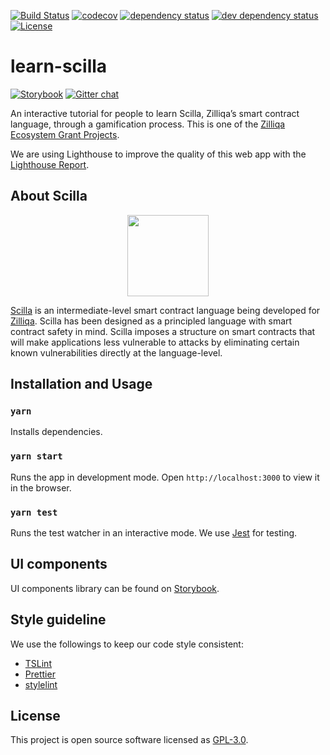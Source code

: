 [![Build Status][travis-svg]][travis-url] [![codecov][codecov-svg]][codecov-url] [![dependency status][deps-svg]][deps-url] [![dev dependency status][dev-deps-svg]][dev-deps-url] [![License][license-svg]][license-url]

# learn-scilla 
[![Storybook][storybook-svg]][storybook-url] [![Gitter chat][gitter-svg]][gitter-url]

An interactive tutorial for people to learn Scilla, Zilliqa’s smart contract language, through a gamification process. This is one of the [Zilliqa Ecosystem Grant Projects](https://blog.zilliqa.com/announcing-the-second-wave-of-zilliqa-ecosystem-grant-awardees-6e03edadcc0d). 

We are using Lighthouse to improve the quality of this web app with the [Lighthouse Report](https://lighthouse-dot-webdotdevsite.appspot.com/lh/html?url=https://learn-scilla.firebaseapp.com). 

## About Scilla

<p align="center"><img src="https://scilla.readthedocs.io/en/latest/_images/scilla-logo-color-transparent.png" align="center" width="130px" height="130px"/></p>

[Scilla](https://scilla-lang.org/) is an intermediate-level smart contract language being developed for [Zilliqa](https://zilliqa.com/). Scilla has been designed as a principled language with smart contract safety in mind. Scilla imposes a structure on smart contracts that will make applications less vulnerable to attacks by eliminating certain known vulnerabilities directly at the language-level.

## Installation and Usage

### `yarn`

Installs dependencies.

### `yarn start`

Runs the app in development mode.
Open `http://localhost:3000` to view it in the browser.

### `yarn test`

Runs the test watcher in an interactive mode.
We use [Jest](https://jestjs.io/) for testing.

## UI components

UI components library can be found on [Storybook](https://noelyoo.github.io/learn-scilla).

## Style guideline

We use the followings to keep our code style consistent:
* [TSLint](https://palantir.github.io/tslint/)
* [Prettier](https://prettier.io/)
* [stylelint](https://stylelint.io/)

## License

This project is open source software licensed as [GPL-3.0](https://github.com/noelyoo/learn-scilla/blob/develop/LICENSE).

[travis-svg]: https://travis-ci.com/noelyoo/learn-scilla.svg?branch=master
[travis-url]: https://travis-ci.com/noelyoo/learn-scilla
[codecov-svg]: https://codecov.io/gh/noelyoo/learn-scilla/branch/master/graph/badge.svg
[codecov-url]: https://codecov.io/gh/noelyoo/learn-scilla
[storybook-svg]: https://github.com/storybooks/press/blob/master/badges/storybook.svg
[storybook-url]: https://noelyoo.github.io/learn-scilla/
[deps-svg]: https://david-dm.org/noelyoo/learn-scilla/status.svg
[deps-url]: https://david-dm.org/noelyoo/learn-scilla
[dev-deps-svg]: https://david-dm.org/noelyoo/learn-scilla/dev-status.svg
[dev-deps-url]: https://david-dm.org/noelyoo/learn-scilla?type=dev
[license-svg]: https://img.shields.io/cran/l/devtools.svg
[license-url]: https://github.com/noelyoo/learn-scilla/blob/master/LICENSE
[gitter-svg]: http://img.shields.io/badge/chat-on%20gitter-077a8f.svg
[gitter-url]: https://gitter.im/Zilliqa/SmartContract
